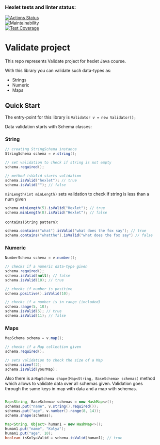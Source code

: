 ### Hexlet tests and linter status:
[![Actions Status](https://github.com/Kvas1988/java-project-lvl3/workflows/hexlet-check/badge.svg)](https://github.com/Kvas1988/java-project-lvl3/actions)  
[![Maintainability](https://api.codeclimate.com/v1/badges/57ad22657cce63690089/maintainability)](https://codeclimate.com/github/Kvas1988/java-project-lvl3/maintainability)  
[![Test Coverage](https://api.codeclimate.com/v1/badges/57ad22657cce63690089/test_coverage)](https://codeclimate.com/github/Kvas1988/java-project-lvl3/test_coverage)  

# Validate project

This repo represents Validate project for hexlet Java course.

With this library you can validate such data-types as:
- Strings
- Numeric
- Maps

## Quick Start

The entry-point for this library is `Validator v = new Validator();`

Data validation starts with Schema classes:

### String
```java
// creating StringSchema instance
StringSchema schema = v.string();

// set validation to check if string is not empty
schema.required(); 

// method isValid starts validation 
schema.isValid("hexlet"); // true
schema.isValid(""); // false
```

`minLength(int minLength)` sets validation to check if string is less than a num given

```java
schema.minLength(5).isValid("Hexlet"); // true
schema.minLength(8).isValid("Hexlet"); // false
```

`contains(String pattern)`:
```java
schema.contains("what").isValid("what does the fox say"); // true
schema.contains("whatthe").isValid("what does the fox say") // false
```

### Numeric
```java
NumberSchema schema = v.number();

// checks if a numeric data-type given
schema.required(); 
schema.isValid(null); // false
schema.isValid(10); // true

// checks if number is positive
schema.positive().isValid(10);

// checks if a number is in range (included)
schema.range(5, 10);
schema.isValid(5); // true 
schema.isValid(11); // false
```

### Maps
```java
MapSchema schema = v.map();

// checks if a Map collection given
schema.required();

// sets validation to check the size of a Map
schema.sizeof(2);
schema.isValid(yourMap);
```

Also there is a `MapSchema shape(Map<String, BaseSchema> schemas)` method which allows to validate data over all schemas given. Validation goes through the same keys in map with data and a map with schemas.
```java

Map<String, BaseSchema> schemas = new HashMap<>();
schemas.put("name", v.string().required());
schemas.put("age", v.number().range(8, 14));
schema.shape(schemas);

Map<String, Object> human1 = new HashMap<>();
human1.put("name", "Kolya");
human1.put("age", 10);
boolean isKolyaValid = schema.isValid(human1); // true
```